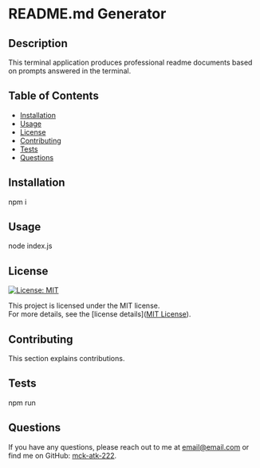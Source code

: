 # README.md Generator

## Description
This terminal application produces professional readme documents based on prompts answered in the terminal.

## Table of Contents
- [Installation](#installation)
- [Usage](#usage)
- [License](#license)
- [Contributing](#contributing)
- [Tests](#tests)
- [Questions](#questions)

## Installation
npm i

## Usage
node index.js

## License
[![License: MIT](https://img.shields.io/badge/License-MIT-blue.svg)](https://opensource.org/licenses/MIT)

This project is licensed under the MIT license.  
For more details, see the [license details]([MIT License](https://opensource.org/licenses/MIT)).

## Contributing
This section explains contributions.

## Tests
npm run

## Questions
If you have any questions, please reach out to me at [email@email.com](mailto:email@email.com) or find me on GitHub: [mck-atk-222](https://github.com/mck-atk-222).
